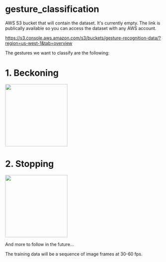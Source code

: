 # gesture_classification
AWS S3 bucket that will contain the dataset. It's currently empty. The link is publically available so you can access the dataset with any AWS account.

https://s3.console.aws.amazon.com/s3/buckets/gesture-recognition-data/?region=us-west-1&tab=overview

The gestures we want to classify are the following:

# 1. Beckoning

<img src="https://external-content.duckduckgo.com/iu/?u=https%3A%2F%2Fak8.picdn.net%2Fshutterstock%2Fvideos%2F21138658%2Fthumb%2F7.jpg&f=1&nofb=1" width="200" height="200" />

# 2. Stopping

<img src="https://external-content.duckduckgo.com/iu/?u=https%3A%2F%2Fthumbs.dreamstime.com%2Fz%2Fstop-hand-sign-14553486.jpg&f=1&nofb=1" width="200" height="200" />

And more to follow in the future...

The training data will be a sequence of image frames at 30-60 fps.
